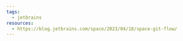 ```yaml
---
tags:
  - jetbrains
resources:
  - https://blog.jetbrains.com/space/2023/04/18/space-git-flow/
---
```

